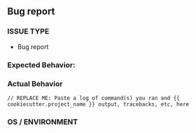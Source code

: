<!--- Verify first that your issue was not already discussed on GitHub -->
<!-- If you'd like to report a bug in {{ cookiecutter.project_name }},
fill out the template below. Provide any extra information that may be
useful / related to your problem.

Ideally, create an [MCVE](https://stackoverflow.com/help/mcve), which helps us
understand the problem and helps check that it is not caused by something in
your code. 
-->
## Bug report

### ISSUE TYPE
- Bug report

### Expected Behavior:

<!-- Tell us what should happen. -->


### Actual Behavior

<!-- Tell us what happens instead. -->

```
// REPLACE ME: Paste a log of command(s) you ran and {{ cookiecutter.project_name }} output, tracebacks, etc, here
```

### OS / ENVIRONMENT
<!--- Provide all relevant information below, e.g. OS version, browser, etc. -->
